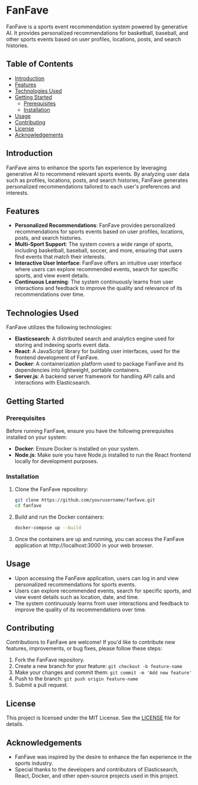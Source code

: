 # FanFave

FanFave is a sports event recommendation system powered by generative AI. It provides personalized recommendations for basketball, baseball, and other sports events based on user profiles, locations, posts, and search histories.

## Table of Contents

- [Introduction](#introduction)
- [Features](#features)
- [Technologies Used](#technologies-used)
- [Getting Started](#getting-started)
  - [Prerequisites](#prerequisites)
  - [Installation](#installation)
- [Usage](#usage)
- [Contributing](#contributing)
- [License](#license)
- [Acknowledgements](#acknowledgements)

## Introduction

FanFave aims to enhance the sports fan experience by leveraging generative AI to recommend relevant sports events. By analyzing user data such as profiles, locations, posts, and search histories, FanFave generates personalized recommendations tailored to each user's preferences and interests.

## Features

- **Personalized Recommendations**: FanFave provides personalized recommendations for sports events based on user profiles, locations, posts, and search histories.
- **Multi-Sport Support**: The system covers a wide range of sports, including basketball, baseball, soccer, and more, ensuring that users find events that match their interests.
- **Interactive User Interface**: FanFave offers an intuitive user interface where users can explore recommended events, search for specific sports, and view event details.
- **Continuous Learning**: The system continuously learns from user interactions and feedback to improve the quality and relevance of its recommendations over time.

## Technologies Used

FanFave utilizes the following technologies:

- **Elasticsearch**: A distributed search and analytics engine used for storing and indexing sports event data.
- **React**: A JavaScript library for building user interfaces, used for the frontend development of FanFave.
- **Docker**: A containerization platform used to package FanFave and its dependencies into lightweight, portable containers.
- **Server.js**: A backend server framework for handling API calls and interactions with Elasticsearch.

## Getting Started

### Prerequisites

Before running FanFave, ensure you have the following prerequisites installed on your system:

- **Docker**: Ensure Docker is installed on your system.
- **Node.js**: Make sure you have Node.js installed to run the React frontend locally for development purposes.

### Installation

1. Clone the FanFave repository:

    ```bash
    git clone https://github.com/yourusername/fanfave.git
    cd fanfave
    ```

2. Build and run the Docker containers:

    ```bash
    docker-compose up --build
    ```

3. Once the containers are up and running, you can access the FanFave application at http://localhost:3000 in your web browser.

## Usage

- Upon accessing the FanFave application, users can log in and view personalized recommendations for sports events.
- Users can explore recommended events, search for specific sports, and view event details such as location, date, and time.
- The system continuously learns from user interactions and feedback to improve the quality of its recommendations over time.

## Contributing

Contributions to FanFave are welcome! If you'd like to contribute new features, improvements, or bug fixes, please follow these steps:

1. Fork the FanFave repository.
2. Create a new branch for your feature: `git checkout -b feature-name`
3. Make your changes and commit them: `git commit -m 'Add new feature'`
4. Push to the branch: `git push origin feature-name`
5. Submit a pull request.

## License

This project is licensed under the MIT License. See the [LICENSE](LICENSE) file for details.

## Acknowledgements

- FanFave was inspired by the desire to enhance the fan experience in the sports industry.
- Special thanks to the developers and contributors of Elasticsearch, React, Docker, and other open-source projects used in this project.